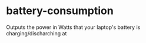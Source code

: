 # battery-consumption
Outputs the power in Watts that your laptop's battery is charging/discharching at
